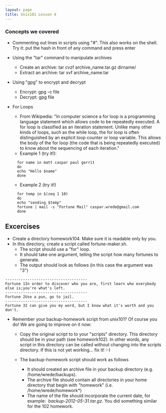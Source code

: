 ```yaml
---
layout: page
title: Unix101 Lesson 4
---
```


### Concepts we covered

  * Commenting out lines in scripts using "#". This also works on the
shell. Try it: put the hash in front of any command and press enter
  * Using the "tar" command to manipulate archives
    * Create an archive: tar cvzf archive_name.tar.gz dirname/
    * Extract an archive: tar xvf archive_name.tar

  * Using "gpg" to encrypt and decrypt
    * Encrypt: gpg -c file
    * Decrypt: gpg file
  * For Loops
    * From Wikipedia: "In computer science a for loop is a
programming language statement which allows code to be repeatedly
executed. A for loop is classified as an iteration statement. Unlike
many other kinds of loops, such as the while loop, the for loop is
often distinguished by an explicit loop counter or loop variable. This
allows the body of the for loop (the code that is being repeatedly
executed) to know about the sequencing of each iteration."
    * Example 1 (try it!):
    ```
      for name in matt caspar paul gerrit
      do
      echo "Hello $name"
      done
      ```
    * Example 2 (try it!)
    ```
      for temp in $(seq 1 10)
      do
      echo "sending $temp"
      fortune | mail -s "Fortune Mail" caspar.wrede@gmail.com
      done
      ```

## Excercises

  * Create a directory homework104. Make sure it is readable only by
you.
  * In this directory, create a script called fortune-maker.sh.
    * The script should use a "for" loop.
    * It should take one argument, telling the script how many
fortunes to generate.
    * The output should look as follows (in this case the argument was "3")




```
-------------------------------------
Fortune 1In order to discover who you are, first learn who everybody else is;you're what's left.
-------------------------------------
Fortune 2Use a pun, go to jail.
-------------------------------------
Fortune 3I can give you my word, but I know what it's worth and you don't.
```





  * Remember your backup-homework script from unix101? Of course you
do! We are going to improve on it now:

    * Copy the original script to to your "scripts" directory. This
directory should be in your path (see homework102). In other words, any
script in this directory can be called without changing into the
scripts directory. If this is not yet working... fix it! :-)
    * The backup-homework script should work as follows

      * It should created an archive file in your backup directory
(e.g. /home/wrede/backups).
      * The archive file should contain all directories in your home
directory that begin with "homework" (i.e. /home/wrede/homework*)
      * The name of the file should incorporate the current date, for
example:&nbsp; <span style="font-style: italic;">backup-2012-05-31.tar.gz</span>.
You did something similar for the 102 homework.
